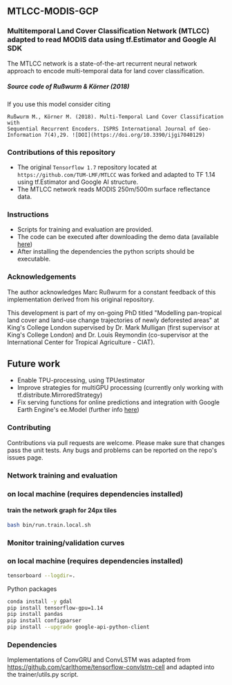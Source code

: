 ## MTLCC-MODIS-GCP
### Multitemporal Land Cover Classification Network (MTLCC) adapted to read MODIS data using tf.Estimator and Google AI SDK

The MTLCC network is a state-of-the-art recurrent neural network approach to encode multi-temporal data for land cover classification.

##### Source code of Rußwurm & Körner (2018)

If you use this model consider citing
```
Rußwurm M., Körner M. (2018). Multi-Temporal Land Cover Classification with
Sequential Recurrent Encoders. ISPRS International Journal of Geo-Information 7(4),29. ![DOI](https://doi.org/10.3390/ijgi7040129)

```

### Contributions of this repository
* The original `Tensorflow 1.7` repository located at `https://github.com/TUM-LMF/MTLCC` was forked and adapted to TF 1.14 using tf.Estimator and Google AI structure.
* The MTLCC network reads MODIS 250m/500m surface reflectance data.

### Instructions
* Scripts for training and evaluation are provided.
* The code can be executed after downloading the demo data (available [here](https://drive.google.com/drive/folders/1ljxThnqgeNsnfv_qejI-jE8O4bH9mHkW?usp=sharing))
*  After installing the dependencies the python scripts should be executable.

### Acknowledgements
The author acknowledges Marc Rußwurm for a constant feedback of this implementation derived from his original repository. 

This development is part of my on-going PhD titled "Modelling pan-tropical land cover and land-use change trajectories of newly deforested areas" at King's College London supervised by Dr. Mark Mulligan (first supervisor at King's College London) and Dr. Louis Reymondin (co-supervisor at the International Center for Tropical Agriculture - CIAT).

## Future work
* Enable TPU-processing, using TPUestimator
* Improve strategies for multiGPU processing (currently only working with tf.distribute.MirroredStrategy)
* Fix serving functions for online predictions and integration with Google Earth Engine's ee.Model (further info [here](https://developers.google.com/earth-engine/tensorflow))

### Contributing
Contributions via pull requests are welcome. Please make sure that changes pass the unit tests. Any bugs and problems can be reported on the repo's issues page.

### Network training and evaluation

### on local machine (requires dependencies installed)

#### train the network graph for 24px tiles
```bash
bash bin/run.train.local.sh
```

### Monitor training/validation curves
### on local machine (requires dependencies installed)

```bash
tensorboard --logdir=.
```

Python packages
```bash
conda install -y gdal
pip install tensorflow-gpu=1.14
pip install pandas
pip install configparser
pip install --upgrade google-api-python-client
```

### Dependencies
Implementations of ConvGRU and ConvLSTM was adapted from https://github.com/carlthome/tensorflow-convlstm-cell and adapted into the trainer/utils.py script.
